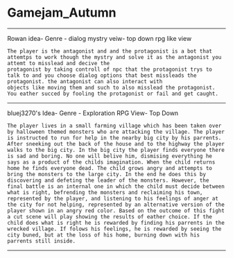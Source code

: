 # Gamejam_Autumn

---

Rowan idea-
Genre - dialog mystry
veiw- top down rpg like view

    The player is the antagonist and and the protagonist is a bot that attemtps to work though the mystry and solve it as the antagonist you attemt to misslead and decive the
    protagonist by taking controll of npc that the protagonist trys to talk to and you choose dialog options that best missleads the protagonist. the antagonist can also interact with
    objects like moving them and such to also misslead the protagonist. You eather succed by fooling the protagonist or fail and get caught.

---

bluej3270's Idea-
Genre - Exploration RPG
View- Top Down

    The player lives in a small farming village which has been taken over by halloween themed monsters who are attacking the village. The player is instructed to run for help in the nearby big city by his parrents. After sneeking out the back of the house and to the highway the player walks to the big city. In the big city the player finds everyone there is sad and boring. No one will belive him, dismising everything he says as a product of the childs imagination. When the child returns home he finds everyone dead. The child grows angry and attempts to bring the monsters to the large city. In the end he does this by discovering and defeting the leader of the monsters. However, the final battle is an internal one in which the child must decide between what is right, befrending the monsters and reclaiming his town, represented by the player, and listening to his feelings of anger at the city for not helping, represented by an alternative version of the player shown in an angry red color. Based on the outcome of this fight a cut scene will play showing the results of eather choice. If the child does what is right he is rewarded by finding his parrents in the wrecked village. If folows his feelings, he is rewarded by seeing the city buned, but at the loss of his home, burning down with his parrents still inside.

---
